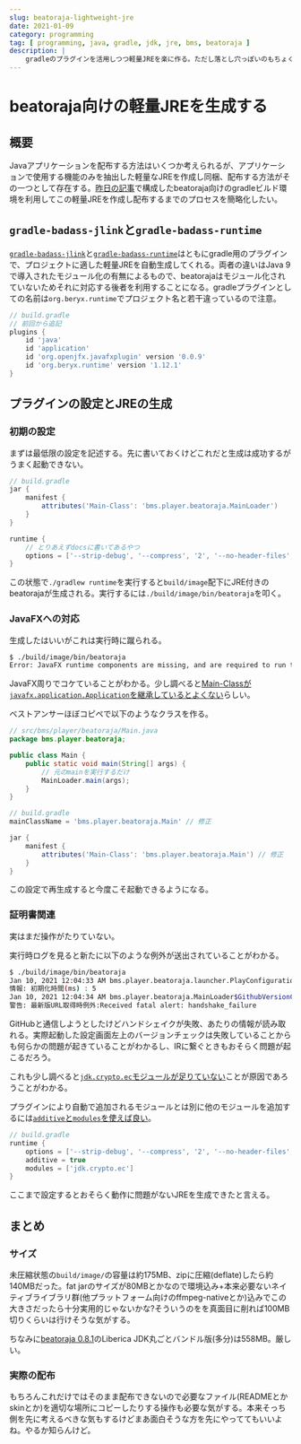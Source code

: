 ```yaml
---
slug: beatoraja-lightweight-jre
date: 2021-01-09
category: programming
tag: [ programming, java, gradle, jdk, jre, bms, beatoraja ]
description: |
    gradleのプラグインを活用しつつ軽量JREを楽に作る。ただし落とし穴っぽいのもちょくちょくある。
---
```


# beatoraja向けの軽量JREを生成する

## 概要

Javaアプリケーションを配布する方法はいくつか考えられるが、アプリケーションで使用する機能のみを抽出した軽量なJREを作成し同梱、配布する方法がその一つとして存在する。[昨日の記事](/blog/beatoraja-gradle/)で構成したbeatoraja向けのgradleビルド環境を利用してこの軽量JREを作成し配布するまでのプロセスを簡略化したい。

## `gradle-badass-jlink`と`gradle-badass-runtime`

[`gradle-badass-jlink`](https://badass-jlink-plugin.beryx.org/releases/latest/)と[`gradle-badass-runtime`](https://badass-runtime-plugin.beryx.org/releases/latest/)はともにgradle用のプラグインで、プロジェクトに適した軽量JREを自動生成してくれる。両者の違いはJava 9で導入されたモジュール化の有無によるもので、beatorajaはモジュール化されていないためそれに対応する後者を利用することになる。gradleプラグインとしての名前は`org.beryx.runtime`でプロジェクト名と若干違っているので注意。

```groovy
// build.gradle
// 前回から追記
plugins {
    id 'java'
    id 'application'
    id 'org.openjfx.javafxplugin' version '0.0.9'
    id 'org.beryx.runtime' version '1.12.1'
}
```

## プラグインの設定とJREの生成

### 初期の設定

まずは最低限の設定を記述する。先に書いておくけどこれだと生成は成功するがうまく起動できない。

```groovy
// build.gradle
jar {
    manifest {
        attributes('Main-Class': 'bms.player.beatoraja.MainLoader')
    }
}

runtime {
    // とりあえずdocsに書いてあるやつ
    options = ['--strip-debug', '--compress', '2', '--no-header-files', '--no-man-pages']
}
```

この状態で`./gradlew runtime`を実行すると`build/image`配下にJRE付きのbeatorajaが生成される。実行するには`./build/image/bin/beatoraja`を叩く。

### JavaFXへの対応

生成したはいいがこれは実行時に蹴られる。

```sh
$ ./build/image/bin/beatoraja
Error: JavaFX runtime components are missing, and are required to run this application
```

JavaFX周りでコケていることがわかる。少し調べると[Main-Classが`javafx.application.Application`を継承しているとよくない](https://stackoverflow.com/a/52654791)らしい。

ベストアンサーほぼコピペで以下のようなクラスを作る。

```java
// src/bms/player/beatoraja/Main.java
package bms.player.beatoraja;

public class Main {
    public static void main(String[] args) {
        // 元のmainを実行するだけ
        MainLoader.main(args);
    }
}
```

```groovy
// build.gradle
mainClassName = 'bms.player.beatoraja.Main' // 修正

jar {
    manifest {
        attributes('Main-Class': 'bms.player.beatoraja.Main') // 修正
    }
}
```

この設定で再生成すると今度こそ起動できるようになる。

### 証明書関連

実はまだ操作がたりていない。

実行時ログを見ると新たに以下のような例外が送出されていることがわかる。

```sh
$ ./build/image/bin/beatoraja
Jan 10, 2021 12:04:33 AM bms.player.beatoraja.launcher.PlayConfigurationView initialize
情報: 初期化時間(ms) : 5
Jan 10, 2021 12:04:34 AM bms.player.beatoraja.MainLoader$GithubVersionChecker getInformation
警告: 最新版URL取得時例外:Received fatal alert: handshake_failure
```

GitHubと通信しようとしたけどハンドシェイクが失敗、あたりの情報が読み取れる。実際起動した設定画面左上のバージョンチェックは失敗していることからも何らかの問題が起きていることがわかるし、IRに繋ぐときもおそらく問題が起こるだろう。

これも少し調べると[`jdk.crypto.ec`モジュールが足りていない](https://stackoverflow.com/a/54785281)ことが原因であろうことがわかる。

プラグインにより自動で追加されるモジュールとは別に他のモジュールを追加するには[`additive`と`modules`を使えば良い](https://badass-runtime-plugin.beryx.org/releases/latest/#_properties)。

```groovy
// build.gradle
runtime {
    options = ['--strip-debug', '--compress', '2', '--no-header-files', '--no-man-pages']
    additive = true
    modules = ['jdk.crypto.ec']
}
```

ここまで設定するとおそらく動作に問題がないJREを生成できたと言える。

## まとめ

### サイズ

未圧縮状態の`build/image/`の容量は約175MB、zipに圧縮(deflate)したら約140MBだった。fat jarのサイズが80MBとかなので環境込み+本来必要ないネイティブライブラリ群(他プラットフォーム向けのffmpeg-nativeとか)込みでこの大きさだったら十分実用的じゃないかな?そういうのをを真面目に削れば100MB切りくらいは行けそうな気がする。

ちなみに[beatoraja 0.8.1](https://mocha-repository.info/download.php)のLiberica JDK丸ごとバンドル版(多分)は558MB。厳しい。

### 実際の配布

もちろんこれだけではそのまま配布できないので必要なファイル(READMEとかskinとか)を適切な場所にコピーしたりする操作も必要な気がする。本来そっち側を先に考えるべきな気もするけどまあ面白そうな方を先にやっててもいいよね。やるか知らんけど。
